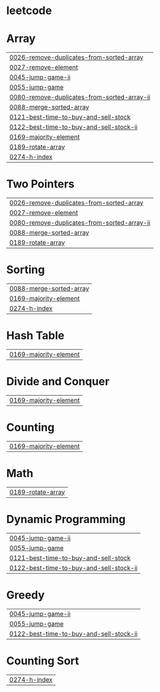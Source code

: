 # leetcode


# Array
|  |
| ------- |
| [0026-remove-duplicates-from-sorted-array](https://github.com/nnjh12/leetcode/tree/master/0026-remove-duplicates-from-sorted-array) |
| [0027-remove-element](https://github.com/nnjh12/leetcode/tree/master/0027-remove-element) |
| [0045-jump-game-ii](https://github.com/nnjh12/leetcode/tree/master/0045-jump-game-ii) |
| [0055-jump-game](https://github.com/nnjh12/leetcode/tree/master/0055-jump-game) |
| [0080-remove-duplicates-from-sorted-array-ii](https://github.com/nnjh12/leetcode/tree/master/0080-remove-duplicates-from-sorted-array-ii) |
| [0088-merge-sorted-array](https://github.com/nnjh12/leetcode/tree/master/0088-merge-sorted-array) |
| [0121-best-time-to-buy-and-sell-stock](https://github.com/nnjh12/leetcode/tree/master/0121-best-time-to-buy-and-sell-stock) |
| [0122-best-time-to-buy-and-sell-stock-ii](https://github.com/nnjh12/leetcode/tree/master/0122-best-time-to-buy-and-sell-stock-ii) |
| [0169-majority-element](https://github.com/nnjh12/leetcode/tree/master/0169-majority-element) |
| [0189-rotate-array](https://github.com/nnjh12/leetcode/tree/master/0189-rotate-array) |
| [0274-h-index](https://github.com/nnjh12/leetcode/tree/master/0274-h-index) |
# Two Pointers
|  |
| ------- |
| [0026-remove-duplicates-from-sorted-array](https://github.com/nnjh12/leetcode/tree/master/0026-remove-duplicates-from-sorted-array) |
| [0027-remove-element](https://github.com/nnjh12/leetcode/tree/master/0027-remove-element) |
| [0080-remove-duplicates-from-sorted-array-ii](https://github.com/nnjh12/leetcode/tree/master/0080-remove-duplicates-from-sorted-array-ii) |
| [0088-merge-sorted-array](https://github.com/nnjh12/leetcode/tree/master/0088-merge-sorted-array) |
| [0189-rotate-array](https://github.com/nnjh12/leetcode/tree/master/0189-rotate-array) |
# Sorting
|  |
| ------- |
| [0088-merge-sorted-array](https://github.com/nnjh12/leetcode/tree/master/0088-merge-sorted-array) |
| [0169-majority-element](https://github.com/nnjh12/leetcode/tree/master/0169-majority-element) |
| [0274-h-index](https://github.com/nnjh12/leetcode/tree/master/0274-h-index) |
# Hash Table
|  |
| ------- |
| [0169-majority-element](https://github.com/nnjh12/leetcode/tree/master/0169-majority-element) |
# Divide and Conquer
|  |
| ------- |
| [0169-majority-element](https://github.com/nnjh12/leetcode/tree/master/0169-majority-element) |
# Counting
|  |
| ------- |
| [0169-majority-element](https://github.com/nnjh12/leetcode/tree/master/0169-majority-element) |
# Math
|  |
| ------- |
| [0189-rotate-array](https://github.com/nnjh12/leetcode/tree/master/0189-rotate-array) |
# Dynamic Programming
|  |
| ------- |
| [0045-jump-game-ii](https://github.com/nnjh12/leetcode/tree/master/0045-jump-game-ii) |
| [0055-jump-game](https://github.com/nnjh12/leetcode/tree/master/0055-jump-game) |
| [0121-best-time-to-buy-and-sell-stock](https://github.com/nnjh12/leetcode/tree/master/0121-best-time-to-buy-and-sell-stock) |
| [0122-best-time-to-buy-and-sell-stock-ii](https://github.com/nnjh12/leetcode/tree/master/0122-best-time-to-buy-and-sell-stock-ii) |
# Greedy
|  |
| ------- |
| [0045-jump-game-ii](https://github.com/nnjh12/leetcode/tree/master/0045-jump-game-ii) |
| [0055-jump-game](https://github.com/nnjh12/leetcode/tree/master/0055-jump-game) |
| [0122-best-time-to-buy-and-sell-stock-ii](https://github.com/nnjh12/leetcode/tree/master/0122-best-time-to-buy-and-sell-stock-ii) |
# Counting Sort
|  |
| ------- |
| [0274-h-index](https://github.com/nnjh12/leetcode/tree/master/0274-h-index) |
